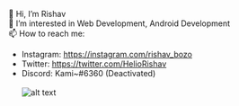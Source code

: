 👋 Hi, I’m Rishav\
👀 I’m interested in Web Development, Android Development\
📫 How to reach me:
- Instagram: https://instagram.com/rishav_bozo
- Twitter: https://twitter.com/HelioRishav
- Discord: Kami~#6360 (Deactivated)\
\
![alt text](https://image.myanimelist.net/ui/5LYzTBVoS196gvYvw3zjwEC-W0K19v5TqcIjpzvJ0Ho)
<!---
rishav-the-kami/rishav-the-kami is a ✨ special ✨ repository because its `README.md` (this file) appears on your GitHub profile.
You can click the Preview link to take a look at your changes.
--->
